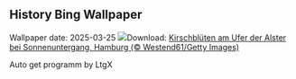 ## History Bing Wallpaper
Wallpaper date: 2025-03-25
![](https://www.bing.com/th?id=OHR.AlsterLakeCherry_DE-DE3454488264_UHD.jpg&w=1000)Download: [Kirschblüten am Ufer der Alster bei Sonnenuntergang, Hamburg (© Westend61/Getty Images)](https://www.bing.com/th?id=OHR.AlsterLakeCherry_DE-DE3454488264_UHD.jpg)

Auto get programm by LtgX
